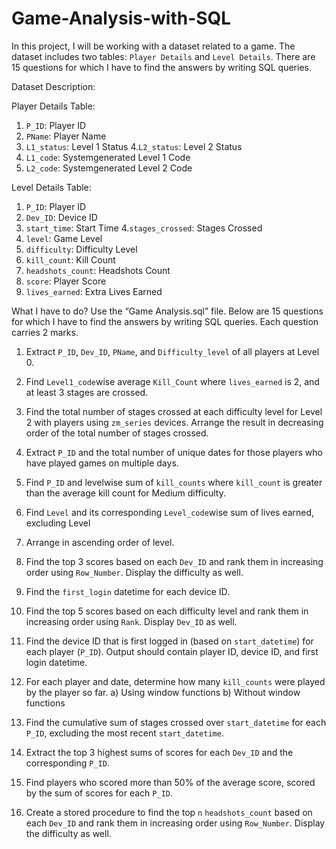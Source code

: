 # Game-Analysis-with-SQL

In this project, I will be working with a dataset related to a game. The dataset includes two tables:
`Player Details` and `Level Details`. There are 15 questions for which I have to find the answers by
writing SQL queries.


Dataset Description:


Player Details Table:
 1. `P_ID`: Player ID
2. `PName`: Player Name
3.  `L1_status`: Level 1 Status
4.`L2_status`: Level 2 Status
5. `L1_code`: Systemgenerated Level 1 Code
6. `L2_code`: Systemgenerated Level 2 Code

 Level Details Table:
 
1.  `P_ID`: Player ID
2. `Dev_ID`: Device ID
3. `start_time`: Start Time
4.`stages_crossed`: Stages Crossed
5. `level`: Game Level
6. `difficulty`: Difficulty Level
7. `kill_count`: Kill Count
8. `headshots_count`: Headshots Count
9. `score`: Player Score
10. `lives_earned`: Extra Lives Earned

    
What I have to do?
Use the “Game Analysis.sql” file. Below are 15 questions for which I have to find the answers
by writing SQL queries. Each question carries 2 marks.
1. Extract `P_ID`, `Dev_ID`, `PName`, and `Difficulty_level` of all players at Level 0.
2. Find `Level1_code`wise average `Kill_Count` where `lives_earned` is 2, and at least 3
stages are crossed.

3. Find the total number of stages crossed at each difficulty level for Level 2 with players
using `zm_series` devices. Arrange the result in decreasing order of the total number of
stages crossed.
4. Extract `P_ID` and the total number of unique dates for those players who have played
games on multiple days.
5. Find `P_ID` and levelwise sum of `kill_counts` where `kill_count` is greater than the
average kill count for Medium difficulty.
6. Find `Level` and its corresponding `Level_code`wise sum of lives earned, excluding Level
0. Arrange in ascending order of level.
7. Find the top 3 scores based on each `Dev_ID` and rank them in increasing order using
`Row_Number`. Display the difficulty as well.
8. Find the `first_login` datetime for each device ID.
9. Find the top 5 scores based on each difficulty level and rank them in increasing order
using `Rank`. Display `Dev_ID` as well.
10. Find the device ID that is first logged in (based on `start_datetime`) for each player
(`P_ID`). Output should contain player ID, device ID, and first login datetime.
11. For each player and date, determine how many `kill_counts` were played by the player
so far.
a) Using window functions
b) Without window functions
12. Find the cumulative sum of stages crossed over `start_datetime` for each `P_ID`,
excluding the most recent `start_datetime`.
13. Extract the top 3 highest sums of scores for each `Dev_ID` and the corresponding `P_ID`.
14. Find players who scored more than 50% of the average score, scored by the sum of
scores for each `P_ID`.
15. Create a stored procedure to find the top `n` `headshots_count` based on each `Dev_ID`
and rank them in increasing order using `Row_Number`. Display the difficulty as well.
